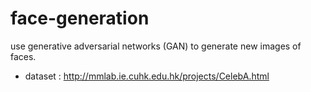 # face-generation
use generative adversarial networks (GAN) to generate new images of faces.

- dataset : http://mmlab.ie.cuhk.edu.hk/projects/CelebA.html